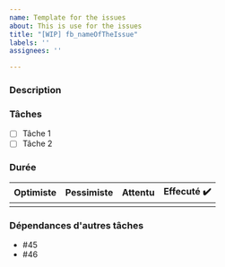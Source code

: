```yaml
---
name: Template for the issues
about: This is use for the issues
title: "[WIP] fb_nameOfTheIssue"
labels: ''
assignees: ''

---
```


### Description


### Tâches
- [ ] Tâche 1
- [ ] Tâche 2

### Durée
| Optimiste  | Pessimiste   | Attentu  | Effecuté ✔️ |
|------------|-------------|----------|---------|
|                  |                    |              |               |

### Dépendances d'autres tâches

- #45
- #46
